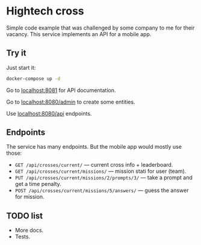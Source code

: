 # Hightech cross
Simple code example that was challenged by some company to me for their vacancy.
This service implements an API for a mobile app.
## Try it
Just start it:
```bash
docker-compose up -d
```
Go to [localhost:8081](http://localhost:8081/) for API documentation.

Go to [localhost:8080/admin](http://localhost:8080/admin/)
to create some entities.

Use [localhost:8080/api](http://localhost:8080/api/) endpoints.
## Endpoints
The service has many endpoints.
But the mobile app would mostly use those:
* `GET /api/crosses/current/` — current cross info + leaderboard.
* `GET /api/crosses/current/missions/` — mission stati for user (team).
* `PUT /api/crosses/current/missions/2/prompts/3/` —
take a prompt and get a time penalty.
* `POST /api/crosses/current/missions/5/answers/` —
guess the answer for mission.
## TODO list
* More docs.
* Tests.
